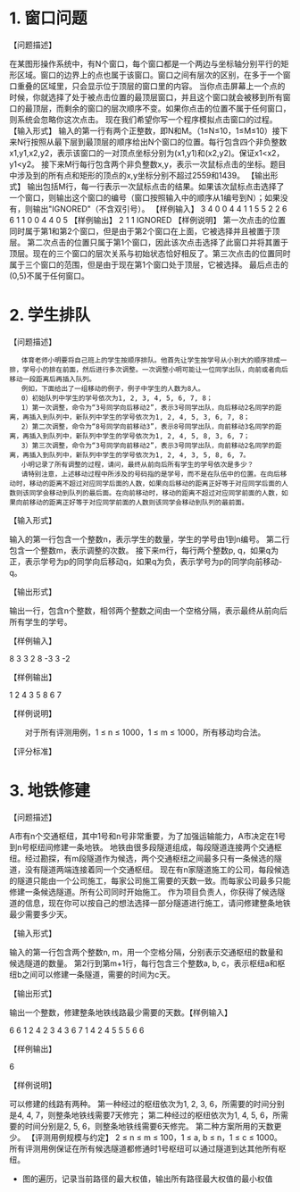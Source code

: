 # 1. 窗口问题
【问题描述】

在某图形操作系统中，有N个窗口，每个窗口都是一个两边与坐标轴分别平行的矩形区域。窗口的边界上的点也属于该窗口。窗口之间有层次的区别，在多于一个窗口重叠的区域里，只会显示位于顶层的窗口里的内容。
当你点击屏幕上一个点的时候，你就选择了处于被点击位置的最顶层窗口，并且这个窗口就会被移到所有窗口的最顶层，而剩余的窗口的层次顺序不变。如果你点击的位置不属于任何窗口，则系统会忽略你这次点击。
现在我们希望你写一个程序模拟点击窗口的过程。
【输入形式】
输入的第一行有两个正整数，即N和M。（1≤N≤10，1≤M≤10）接下来N行按照从最下层到最顶层的顺序给出N个窗口的位置。每行包含四个非负整数x1,y1,x2,y2，表示该窗口的一对顶点坐标分别为(x1,y1)和(x2,y2)。保证x1<x2，y1<y2。
接下来M行每行包含两个非负整数x,y，表示一次鼠标点击的坐标。题目中涉及到的所有点和矩形的顶点的x,y坐标分别不超过2559和1439。
【输出形式】
输出包括M行，每一行表示一次鼠标点击的结果。如果该次鼠标点击选择了一个窗口，则输出这个窗口的编号（窗口按照输入中的顺序从1编号到N）；如果没有，则输出"IGNORED"（不含双引号）。
【样例输入】
3 4
0 0 4 4
1 1 5 5
2 2 6 6 
1 1
0 0
4 4
0 5
【样例输出】
2
1
1
IGNORED
【样例说明】
第一次点击的位置同时属于第1和第2个窗口，但是由于第2个窗口在上面，它被选择并且被置于顶层。
第二次点击的位置只属于第1个窗口，因此该次点击选择了此窗口并将其置于顶层。现在的三个窗口的层次关系与初始状态恰好相反了。第三次点击的位置同时属于三个窗口的范围，但是由于现在第1个窗口处于顶层，它被选择。
最后点击的(0,5)不属于任何窗口。

# 2. 学生排队
【问题描述】

       体育老师小明要将自己班上的学生按顺序排队。他首先让学生按学号从小到大的顺序排成一排，学号小的排在前面，然后进行多次调整。一次调整小明可能让一位同学出队，向前或者向后移动一段距离后再插入队列。
       例如，下面给出了一组移动的例子，例子中学生的人数为8人。
       0）初始队列中学生的学号依次为1, 2, 3, 4, 5, 6, 7, 8；
       1）第一次调整，命令为“3号同学向后移动2”，表示3号同学出队，向后移动2名同学的距离，再插入到队列中，新队列中学生的学号依次为1, 2, 4, 5, 3, 6, 7, 8；
       2）第二次调整，命令为“8号同学向前移动3”，表示8号同学出队，向前移动3名同学的距离，再插入到队列中，新队列中学生的学号依次为1, 2, 4, 5, 8, 3, 6, 7；
       3）第三次调整，命令为“3号同学向前移动2”，表示3号同学出队，向前移动2名同学的距离，再插入到队列中，新队列中学生的学号依次为1, 2, 4, 3, 5, 8, 6, 7。
       小明记录了所有调整的过程，请问，最终从前向后所有学生的学号依次是多少？
       请特别注意，上述移动过程中所涉及的号码指的是学号，而不是在队伍中的位置。在向后移动时，移动的距离不超过对应同学后面的人数，如果向后移动的距离正好等于对应同学后面的人数则该同学会移动到队列的最后面。在向前移动时，移动的距离不超过对应同学前面的人数，如果向前移动的距离正好等于对应同学前面的人数则该同学会移动到队列的最前面。

【输入形式】

输入的第一行包含一个整数n，表示学生的数量，学生的学号由1到n编号。
第二行包含一个整数m，表示调整的次数。
接下来m行，每行两个整数p, q，如果q为正，表示学号为p的同学向后移动q，如果q为负，表示学号为p的同学向前移动-q。

【输出形式】

输出一行，包含n个整数，相邻两个整数之间由一个空格分隔，表示最终从前向后所有学生的学号。

【样例输入】

8
3
3 2
8 -3
3 -2

【样例输出】

1 2 4 3 5 8 6 7

【样例说明】

　　对于所有评测用例，1 ≤ n ≤ 1000，1 ≤ m ≤ 1000，所有移动均合法。

【评分标准】
# 3. 地铁修建
【问题描述】

A市有n个交通枢纽，其中1号和n号非常重要，为了加强运输能力，A市决定在1号到n号枢纽间修建一条地铁。
      地铁由很多段隧道组成，每段隧道连接两个交通枢纽。经过勘探，有m段隧道作为候选，两个交通枢纽之间最多只有一条候选的隧道，没有隧道两端连接着同一个交通枢纽。
       现在有n家隧道施工的公司，每段候选的隧道只能由一个公司施工，每家公司施工需要的天数一致。而每家公司最多只能修建一条候选隧道。所有公司同时开始施工。
       作为项目负责人，你获得了候选隧道的信息，现在你可以按自己的想法选择一部分隧道进行施工，请问修建整条地铁最少需要多少天。

【输入形式】

输入的第一行包含两个整数n, m，用一个空格分隔，分别表示交通枢纽的数量和候选隧道的数量。
第2行到第m+1行，每行包含三个整数a, b, c，表示枢纽a和枢纽b之间可以修建一条隧道，需要的时间为c天。

【输出形式】

输出一个整数，修建整条地铁线路最少需要的天数。【样例输入】

6 6
1 2 4
2 3 4
3 6 7
1 4 2
4 5 5
5 6 6

【样例输出】

6

【样例说明】

可以修建的线路有两种。
第一种经过的枢纽依次为1, 2, 3, 6，所需要的时间分别是4, 4, 7，则整条地铁线需要7天修完；
第二种经过的枢纽依次为1, 4, 5, 6，所需要的时间分别是2, 5, 6，则整条地铁线需要6天修完。
第二种方案所用的天数更少。
【评测用例规模与约定】
2 ≤ n  ≤ m ≤ 100，1 ≤ a, b ≤ n，1 ≤ c ≤ 1000。
所有评测用例保证在所有候选隧道都修通时1号枢纽可以通过隧道到达其他所有枢纽。

* 图的遍历，记录当前路径的最大权值，输出所有路径最大权值的最小权值